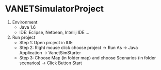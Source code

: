 # VANETSimulatorProject

1. Environment
   + Java 1.6
   + IDE: Eclipse, Netbean, Intellij IDE ...
2. Run project
   + Step 1: Open project in IDE 
   + Step 2: Right mouse click choose project -> Run As -> Java Application -> VanetSimStarter
   + Step 3: Choose Map (in folder map) and choose Scenarios (in folder scenarios) -> Click Button Start
